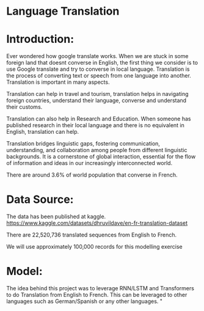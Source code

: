 # Language Translation

# Introduction:

Ever wondered how google translate works. When we are stuck in some foreign land that doesnt converse in English, the first thing we consider is to use Google translate and try to converse in local language. Translation is the process of converting text or speech from one language into another. Translation is important in many aspects. 

Translation can help in travel and tourism, translation helps in navigating foreign countries, understand their language, converse and understand their customs. 

Translation can also help in Research and Education. When someone has published research in their local language and there is no equivalent in English, translation can help. 

Translation bridges linguistic gaps, fostering communication, understanding, and collaboration among people from different linguistic backgrounds. It is a cornerstone of global interaction, essential for the flow of information and ideas in our increasingly interconnected world. 

There are around 3.6% of world population that converse in French. 

# Data Source:

The data has been published at kaggle. https://www.kaggle.com/datasets/dhruvildave/en-fr-translation-dataset

There are 22,520,736 translated sequences from English to French.

We will use approximately 100,000 records for this modelling exercise

# Model:

The idea behind this project was to leverage RNN/LSTM and Transformers to do Translation from English to French. This can be leveraged to other languages such as German/Spanish or any other languages. "
